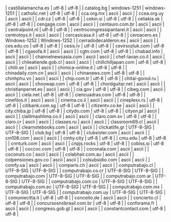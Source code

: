 | castillalamancha.es | utf-8 | utf-8 |
| catalog.bg | windows-1251 | windows-1251 |
| catholic.net | utf-8 | utf-8 |
| cca.org.mx | ascii | ascii |
| ccea.org.uy | ascii | ascii |
| cdr.cz | utf-8 | utf-8 |
| cekin.si | utf-8 | utf-8 |
| celiakia.sk | utf-8 | utf-8 |
| cengage.com | ascii | ascii |
| centauro.com.br | ascii | ascii |
| centralpoint.nl | utf-8 | utf-8 |
| centrocongressipantarei.it | ascii | ascii |
| centrotoys.it | ascii | ascii |
| cercasicasa.it | utf-8 | utf-8 |
| ceroacero.es | Windows-1252 | Windows-1252 |
| cerradodecalderon.es | ascii | ascii |
| ces.edu.co | utf-8 | utf-8 |
| cesis.lv | utf-8 | utf-8 |
| cevirsozluk.com | utf-8 | utf-8 |
| cgasofa.it | ascii | ascii |
| cgtn.com | utf-8 | utf-8 |
| chabad.info | ascii | ascii |
| channelnewsasia.com | ascii | ascii |
| chef-lavan.co.il | ascii | ascii |
| chileatiende.gob.cl | ascii | ascii |
| chillchilljapan.com | utf-8 | utf-8 |
| chilli.se | ascii | ascii |
| chimica-online.it | utf-8 | utf-8 |
| chinadaily.com.cn | ascii | ascii |
| chinanews.com | utf-8 | utf-8 |
| chinhphu.vn | ascii | ascii |
| chip.com.tr | utf-8 | utf-8 |
| chitai-gorod.ru | ascii | ascii |
| choowap.com | utf-8 | utf-8 |
| chordguitar.net | ascii | ascii |
| christianperret.es | ascii | ascii |
| cia.gov | utf-8 | utf-8 |
| cibeg.com | ascii | ascii |
| ciela.net | utf-8 | utf-8 |
| ciencuadras.com | utf-8 | utf-8 |
| cinefilos.it | ascii | ascii |
| cinema.co.il | ascii | ascii |
| cineplexx.rs | utf-8 | utf-8 |
| citibank.com.sg | utf-8 | utf-8 |
| citizentv.co.ke | ascii | ascii |
| city.chiba.jp | utf-8 | utf-8 |
| citydo.com | utf-8 | utf-8 |
| cityon.pl | ascii | ascii |
| clalitmashlima.co.il | ascii | ascii |
| claro.com.sv | utf-8 | utf-8 |
| claro.cr | ascii | ascii |
| classes.ru | ascii | ascii |
| classroom69.cl | ascii | ascii |
| clearnotebooks.com | ascii | ascii |
| clickatlife.gr | UTF-8-SIG | UTF-8-SIG |
| club.bg | utf-8 | utf-8 |
| clubsister.com | ascii | ascii |
| cm108.com | ascii | ascii |
| cmhy.city | utf-8 | utf-8 |
| cmu.edu | utf-8 | utf-8 |
| cnnturk.com | ascii | ascii |
| cnpjs.rocks | utf-8 | utf-8 |
| cobiss.si | utf-8 | utf-8 |
| coccoc.com | utf-8 | utf-8 |
| coconala.com | ascii | ascii |
| coconuts.co | ascii | ascii |
| colabhair.com.au | ascii | ascii |
| colpensiones.gov.co | ascii | ascii |
| colsubsidio.com | ascii | ascii |
| comfy.ua | ascii | ascii |
| comparis.ch | ascii | ascii |
| computrabajo.cl | UTF-8-SIG | UTF-8-SIG |
| computrabajo.co.cr | UTF-8-SIG | UTF-8-SIG |
| computrabajo.com | UTF-8-SIG | UTF-8-SIG |
| computrabajo.com.ar | UTF-8-SIG | UTF-8-SIG |
| computrabajo.com.co | UTF-8-SIG | UTF-8-SIG |
| computrabajo.com.ec | UTF-8-SIG | UTF-8-SIG |
| computrabajo.com.mx | UTF-8-SIG | UTF-8-SIG |
| computrabajo.com.uy | UTF-8-SIG | UTF-8-SIG |
| comuniecitta.it | utf-8 | utf-8 |
| conceito.de | ascii | ascii |
| concierto.cl | utf-8 | utf-8 |
| concursosnobrasil.com.br | utf-8 | utf-8 |
| conforama.fr | ascii | ascii |
| congreso.gob.gt | ascii | ascii |
| constantcontact.com | utf-8 | utf-8 |
